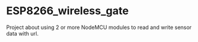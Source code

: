 # ESP8266_wireless_gate
Project about using 2 or more NodeMCU modules to read and write sensor data with url.
